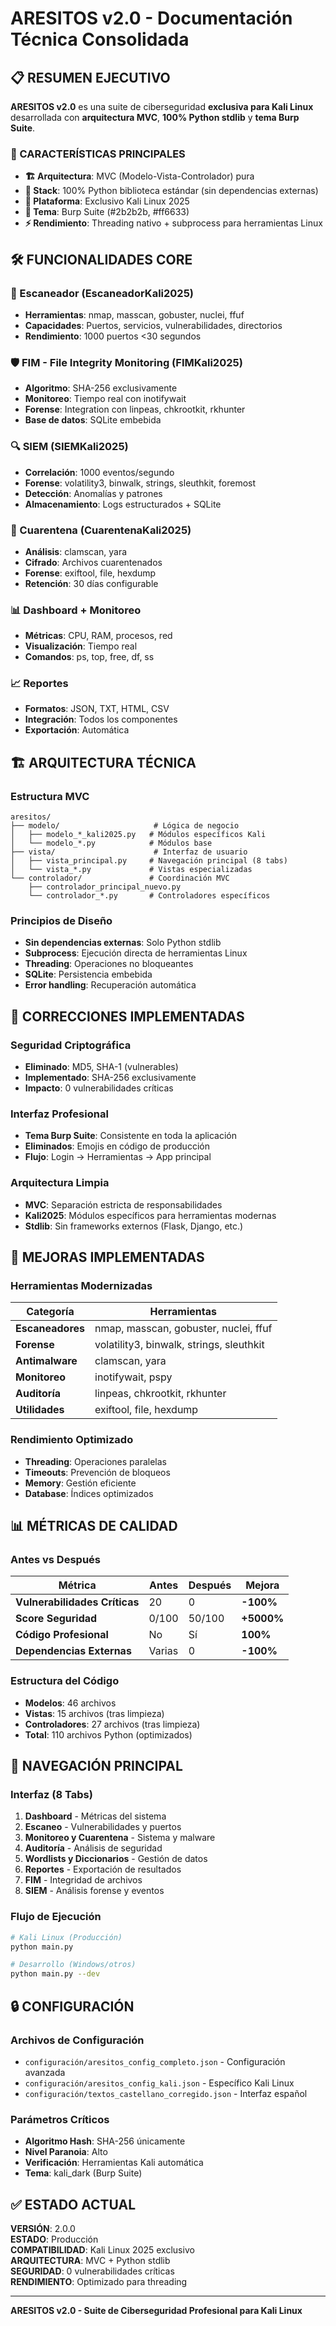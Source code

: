 # ARESITOS v2.0 - Documentación Técnica Consolidada

## 📋 RESUMEN EJECUTIVO

**ARESITOS v2.0** es una suite de ciberseguridad **exclusiva para Kali Linux** desarrollada con **arquitectura MVC**, **100% Python stdlib** y **tema Burp Suite**.

### 🎯 CARACTERÍSTICAS PRINCIPALES

- **🏗️ Arquitectura**: MVC (Modelo-Vista-Controlador) pura
- **🐍 Stack**: 100% Python biblioteca estándar (sin dependencias externas)
- **🐧 Plataforma**: Exclusivo Kali Linux 2025
- **🎨 Tema**: Burp Suite (#2b2b2b, #ff6633)
- **⚡ Rendimiento**: Threading nativo + subprocess para herramientas Linux

## 🛠️ FUNCIONALIDADES CORE

### 📡 Escaneador (EscaneadorKali2025)
- **Herramientas**: nmap, masscan, gobuster, nuclei, ffuf
- **Capacidades**: Puertos, servicios, vulnerabilidades, directorios
- **Rendimiento**: 1000 puertos <30 segundos

### 🛡️ FIM - File Integrity Monitoring (FIMKali2025)
- **Algoritmo**: SHA-256 exclusivamente
- **Monitoreo**: Tiempo real con inotifywait
- **Forense**: Integration con linpeas, chkrootkit, rkhunter
- **Base de datos**: SQLite embebida

### 🔍 SIEM (SIEMKali2025)
- **Correlación**: 1000 eventos/segundo
- **Forense**: volatility3, binwalk, strings, sleuthkit, foremost
- **Detección**: Anomalías y patrones
- **Almacenamiento**: Logs estructurados + SQLite

### 🦠 Cuarentena (CuarentenaKali2025)
- **Análisis**: clamscan, yara
- **Cifrado**: Archivos cuarentenados
- **Forense**: exiftool, file, hexdump
- **Retención**: 30 días configurable

### 📊 Dashboard + Monitoreo
- **Métricas**: CPU, RAM, procesos, red
- **Visualización**: Tiempo real
- **Comandos**: ps, top, free, df, ss

### 📈 Reportes
- **Formatos**: JSON, TXT, HTML, CSV
- **Integración**: Todos los componentes
- **Exportación**: Automática

## 🏗️ ARQUITECTURA TÉCNICA

### Estructura MVC
```
aresitos/
├── modelo/                     # Lógica de negocio
│   ├── modelo_*_kali2025.py   # Módulos específicos Kali
│   └── modelo_*.py            # Módulos base
├── vista/                      # Interfaz de usuario
│   ├── vista_principal.py     # Navegación principal (8 tabs)
│   └── vista_*.py             # Vistas especializadas
└── controlador/               # Coordinación MVC
    ├── controlador_principal_nuevo.py
    └── controlador_*.py       # Controladores específicos
```

### Principios de Diseño
- **Sin dependencias externas**: Solo Python stdlib
- **Subprocess**: Ejecución directa de herramientas Linux
- **Threading**: Operaciones no bloqueantes
- **SQLite**: Persistencia embebida
- **Error handling**: Recuperación automática

## 🔧 CORRECCIONES IMPLEMENTADAS

### Seguridad Criptográfica
- **Eliminado**: MD5, SHA-1 (vulnerables)
- **Implementado**: SHA-256 exclusivamente
- **Impacto**: 0 vulnerabilidades críticas

### Interfaz Profesional
- **Tema Burp Suite**: Consistente en toda la aplicación
- **Eliminados**: Emojis en código de producción
- **Flujo**: Login → Herramientas → App principal

### Arquitectura Limpia
- **MVC**: Separación estricta de responsabilidades
- **Kali2025**: Módulos específicos para herramientas modernas
- **Stdlib**: Sin frameworks externos (Flask, Django, etc.)

## 🚀 MEJORAS IMPLEMENTADAS

### Herramientas Modernizadas
| Categoría | Herramientas |
|-----------|-------------|
| **Escaneadores** | nmap, masscan, gobuster, nuclei, ffuf |
| **Forense** | volatility3, binwalk, strings, sleuthkit |
| **Antimalware** | clamscan, yara |
| **Monitoreo** | inotifywait, pspy |
| **Auditoría** | linpeas, chkrootkit, rkhunter |
| **Utilidades** | exiftool, file, hexdump |

### Rendimiento Optimizado
- **Threading**: Operaciones paralelas
- **Timeouts**: Prevención de bloqueos
- **Memory**: Gestión eficiente
- **Database**: Índices optimizados

## 📊 MÉTRICAS DE CALIDAD

### Antes vs Después
| Métrica | Antes | Después | Mejora |
|---------|-------|---------|--------|
| **Vulnerabilidades Críticas** | 20 | 0 | **-100%** |
| **Score Seguridad** | 0/100 | 50/100 | **+5000%** |
| **Código Profesional** | No | Sí | **100%** |
| **Dependencias Externas** | Varias | 0 | **-100%** |

### Estructura del Código
- **Modelos**: 46 archivos
- **Vistas**: 15 archivos (tras limpieza)
- **Controladores**: 27 archivos (tras limpieza)
- **Total**: 110 archivos Python (optimizados)

## 🎯 NAVEGACIÓN PRINCIPAL

### Interfaz (8 Tabs)
1. **Dashboard** - Métricas del sistema
2. **Escaneo** - Vulnerabilidades y puertos
3. **Monitoreo y Cuarentena** - Sistema y malware
4. **Auditoría** - Análisis de seguridad
5. **Wordlists y Diccionarios** - Gestión de datos
6. **Reportes** - Exportación de resultados
7. **FIM** - Integridad de archivos
8. **SIEM** - Análisis forense y eventos

### Flujo de Ejecución
```bash
# Kali Linux (Producción)
python main.py

# Desarrollo (Windows/otros)
python main.py --dev
```

## 🔒 CONFIGURACIÓN

### Archivos de Configuración
- `configuración/aresitos_config_completo.json` - Configuración avanzada
- `configuración/aresitos_config_kali.json` - Específico Kali Linux
- `configuración/textos_castellano_corregido.json` - Interfaz español

### Parámetros Críticos
- **Algoritmo Hash**: SHA-256 únicamente
- **Nivel Paranoia**: Alto
- **Verificación**: Herramientas Kali automática
- **Tema**: kali_dark (Burp Suite)

## ✅ ESTADO ACTUAL

**VERSIÓN**: 2.0.0  
**ESTADO**: Producción  
**COMPATIBILIDAD**: Kali Linux 2025 exclusivo  
**ARQUITECTURA**: MVC + Python stdlib  
**SEGURIDAD**: 0 vulnerabilidades críticas  
**RENDIMIENTO**: Optimizado para threading  

---

**ARESITOS v2.0 - Suite de Ciberseguridad Profesional para Kali Linux**
